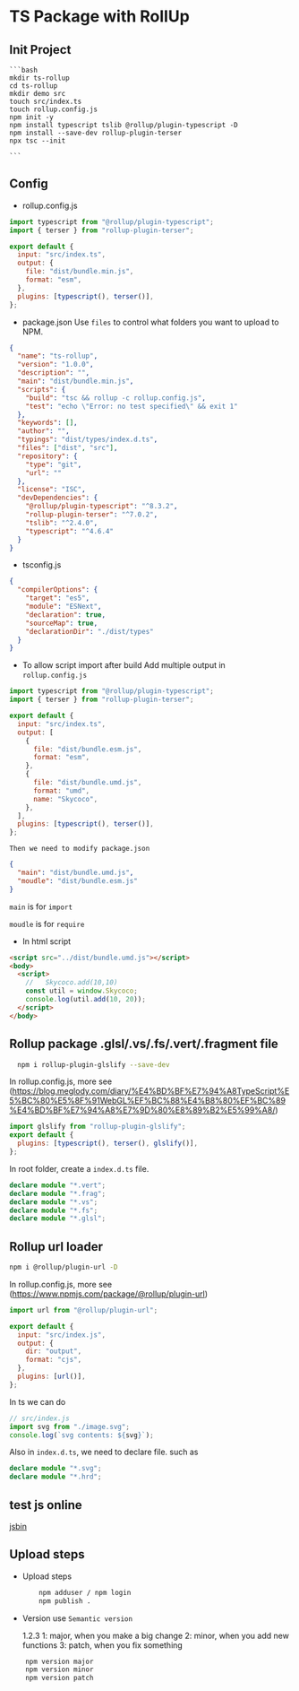 # TS Package with RollUp

## Init Project

    ```bash
    mkdir ts-rollup
    cd ts-rollup
    mkdir demo src
    touch src/index.ts
    touch rollup.config.js
    npm init -y
    npm install typescript tslib @rollup/plugin-typescript -D
    npm install --save-dev rollup-plugin-terser
    npx tsc --init

    ```

## Config

- rollup.config.js

```js
import typescript from "@rollup/plugin-typescript";
import { terser } from "rollup-plugin-terser";

export default {
  input: "src/index.ts",
  output: {
    file: "dist/bundle.min.js",
    format: "esm",
  },
  plugins: [typescript(), terser()],
};
```

- package.json
  Use `files` to control what folders you want to upload to NPM.

```json
{
  "name": "ts-rollup",
  "version": "1.0.0",
  "description": "",
  "main": "dist/bundle.min.js",
  "scripts": {
    "build": "tsc && rollup -c rollup.config.js",
    "test": "echo \"Error: no test specified\" && exit 1"
  },
  "keywords": [],
  "author": "",
  "typings": "dist/types/index.d.ts",
  "files": ["dist", "src"],
  "repository": {
    "type": "git",
    "url": ""
  },
  "license": "ISC",
  "devDependencies": {
    "@rollup/plugin-typescript": "^8.3.2",
    "rollup-plugin-terser": "^7.0.2",
    "tslib": "^2.4.0",
    "typescript": "^4.6.4"
  }
}
```

- tsconfig.js

```json
{
  "compilerOptions": {
    "target": "es5",
    "module": "ESNext",
    "declaration": true,
    "sourceMap": true,
    "declarationDir": "./dist/types"
  }
}
```

- To allow script import after build
  Add multiple output in `rollup.config.js`

```js
import typescript from "@rollup/plugin-typescript";
import { terser } from "rollup-plugin-terser";

export default {
  input: "src/index.ts",
  output: [
    {
      file: "dist/bundle.esm.js",
      format: "esm",
    },
    {
      file: "dist/bundle.umd.js",
      format: "umd",
      name: "Skycoco",
    },
  ],
  plugins: [typescript(), terser()],
};
```

    Then we need to modify package.json

```json
{
  "main": "dist/bundle.umd.js",
  "moudle": "dist/bundle.esm.js"
}
```

`main` is for `import`

`moudle` is for `require`

- In html script

```html
<script src="../dist/bundle.umd.js"></script>
<body>
  <script>
    //   Skycoco.add(10,10)
    const util = window.Skycoco;
    console.log(util.add(10, 20));
  </script>
</body>
```

## Rollup package .glsl/.vs/.fs/.vert/.fragment file

```bash
  npm i rollup-plugin-glslify --save-dev
```

In rollup.config.js, more see (https://blog.meglody.com/diary/%E4%BD%BF%E7%94%A8TypeScript%E5%BC%80%E5%8F%91WebGL%EF%BC%88%E4%B8%80%EF%BC%89%E4%BD%BF%E7%94%A8%E7%9D%80%E8%89%B2%E5%99%A8/)

```js
import glslify from "rollup-plugin-glslify";
export default {
  plugins: [typescript(), terser(), glslify()],
};
```

In root folder, create a `index.d.ts` file.

```ts
declare module "*.vert";
declare module "*.frag";
declare module "*.vs";
declare module "*.fs";
declare module "*.glsl";
```

## Rollup url loader

```bash
npm i @rollup/plugin-url -D
```

In rollup.config.js, more see (https://www.npmjs.com/package/@rollup/plugin-url)

```js
import url from "@rollup/plugin-url";

export default {
  input: "src/index.js",
  output: {
    dir: "output",
    format: "cjs",
  },
  plugins: [url()],
};
```

In ts we can do

```ts
// src/index.js
import svg from "./image.svg";
console.log(`svg contents: ${svg}`);
```

Also in `index.d.ts`, we need to declare file. such as

```ts
declare module "*.svg";
declare module "*.hrd";
```

## test js online

[jsbin](https://jsbin.com/?html,output)

## Upload steps

- Upload steps

  ```bash
      npm adduser / npm login
      npm publish .
  ```

- Version
  use `Semantic version`

  1.2.3
  1: major, when you make a big change
  2: minor, when you add new functions
  3: patch, when you fix something

```bash
    npm version major
    npm version minor
    npm version patch
```
